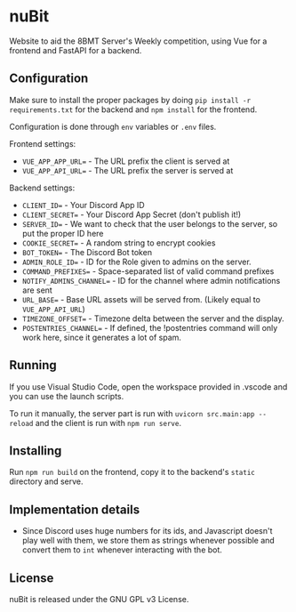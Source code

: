 nuBit
=====

Website to aid the 8BMT Server's Weekly competition, using Vue for a frontend
and FastAPI for a backend.

Configuration
-------------

Make sure to install the proper packages by doing
`pip install -r requirements.txt` for the backend and `npm install` for the
frontend.

Configuration is done through `env` variables or `.env` files.

Frontend settings:
- `VUE_APP_APP_URL=` - The URL prefix the client is served at
- `VUE_APP_API_URL=` - The URL prefix the server is served at

Backend settings:
- `CLIENT_ID=` - Your Discord App ID
- `CLIENT_SECRET=` - Your Discord App Secret (don't publish it!)
- `SERVER_ID=` - We want to check that the user belongs to the server,
    so put the proper ID here
- `COOKIE_SECRET=` - A random string to encrypt cookies
- `BOT_TOKEN=` - The Discord Bot token
- `ADMIN_ROLE_ID=` - ID for the Role given to admins on the server.
- `COMMAND_PREFIXES=` - Space-separated list of valid command prefixes
- `NOTIFY_ADMINS_CHANNEL=` - ID for the channel where admin notifications are
    sent
- `URL_BASE=` - Base URL assets will be served from. (Likely equal to
    `VUE_APP_API_URL`)
- `TIMEZONE_OFFSET=` - Timezone delta between the server and the display.
- `POSTENTRIES_CHANNEL=` - If defined, the !postentries command will only work
    here, since it generates a lot of spam.

Running
-------

If you use Visual Studio Code, open the workspace provided in .vscode and you
can use the launch scripts.

To run it manually, the server part is run with `uvicorn src.main:app --reload`
and the client is run with `npm run serve`.

Installing
----------

Run `npm run build` on the frontend, copy it to the backend's `static` directory
and serve.

Implementation details
----------------------
- Since Discord uses huge numbers for its ids, and Javascript doesn't play well
    with them, we store them as strings whenever possible and convert them to
    `int` whenever interacting with the bot.

License
-------

nuBit is released under the GNU GPL v3 License.